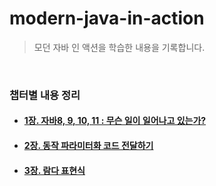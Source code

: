 # modern-java-in-action

> 모던 자바 인 액션을 학습한 내용을 기록합니다.

<br/>

### 챕터별 내용 정리
- #### [1장. 자바8, 9, 10, 11 : 무슨 일이 일어나고 있는가?](https://leedongyeop.notion.site/chapter-1-8-9-10-11-d4000ec0f4e8429c9324b7cdc309f048)
- #### [2장. 동작 파라미터화 코드 전달하기](https://leedongyeop.notion.site/chapter-2-d1f80eb20a204fe68649f94d194b4cf0)
- #### [3장. 람다 표현식](https://leedongyeop.notion.site/chapter-3-8709c08400bb4042817db74cb10862b3)